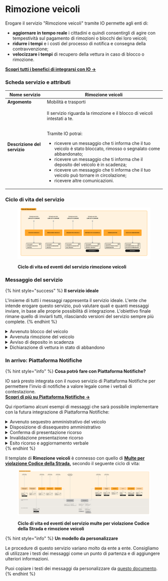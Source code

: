 # Rimozione veicoli

Erogare il servizio "Rimozione veicoli" tramite IO permette agli enti di:

* **aggiornare in tempo reale** i cittadini e quindi consentirgli di agire con tempestività sul pagamento di rimozioni o blocchi dei loro veicoli;
* **ridurre i tempi** e i costi del processo di notifica e consegna della contravvenzione;
* **velocizzare i tempi** di recupero della vettura in caso di blocco o rimozione.

[**Scopri tutti i benefici di integrarsi con IO →**  ](../../cose-io-e-qual-e-il-suo-obiettivo.md#perche-integrarsi-con-io)

### Scheda servizio e attributi

| **Nome servizio**            | Rimozione veicoli                                                                                                                                                                                                                                                                                                                                                                                                                                                        |
| ---------------------------- | ------------------------------------------------------------------------------------------------------------------------------------------------------------------------------------------------------------------------------------------------------------------------------------------------------------------------------------------------------------------------------------------------------------------------------------------------------------------------ |
| **Argomento**                | Mobilità e trasporti                                                                                                                                                                                                                                                                                                                                                                                                                                                     |
| **Descrizione del servizio** | <p>Il servizio riguarda la rimozione e il blocco di veicoli intestati a te.</p><p><br>Tramite IO potrai:</p><ul><li>ricevere un messaggio che ti informa che il tuo veicolo è stato bloccato, rimosso o segnalato come abbandonato;</li><li>ricevere un messaggio che ti informa che il deposito del veicolo è in scadenza;</li><li>ricevere un messaggio che ti informa che il tuo veicolo può tornare in circolazione;</li><li>ricevere altre comunicazioni.</li></ul> |

### **Ciclo di vita del servizio**

<figure><img src="../../.gitbook/assets/Rimozioni.png" alt=""><figcaption><p><strong>Ciclo di vita ed eventi del servizio rimozione veicoli</strong></p></figcaption></figure>

### Messaggio del servizio

{% hint style="success" %}
**Il servizio ideale**

L'insieme di tutti i messaggi rappresenta il servizio ideale. L'ente che intende erogare questo servizio, può valutare quali e quanti messaggi inviare, in base alle proprie possibilità di integrazione. L'obiettivo finale rimane quello di inviarli tutti, rilasciando versioni del servizio sempre più complete.
{% endhint %}

<details>

<summary>Avvenuto blocco del veicolo</summary>

**🖋 Titolo del messaggio:** Il tuo veicolo è stato bloccato

🗒 **Testo del messaggio**:&#x20;

Il \<gg/mm/aaaa> alle hh:mm, in \<indirizzo>, il veicolo targato \<targa> è stato bloccato con le ganasce per queste violazioni:&#x20;

**• \<tipologia di violazione> - art. \<numero>**

**Accertamento numero**: \<numero accertamento>

\[Vedi accertamento]\(link)

\<Inserire indicazioni su cosa deve fare il destinatario, per es. "Contatta la polizia locale al numero">. Per maggiori informazioni visita \[questo sito]\(URL).

**🪄  Pulsante**: n/a

**---**

**Destinatari**: Tutti i cittadini residenti nell'area geografica di azione del servizio, che hanno l'app IO e che hanno effettuato una violazione del Codice della Strada

**Quando inviarlo**: Quando è commessa la violazione e il blocco è stato applicato

**User story**: <mark style="color:purple;">Come cittadino voglio ricevere notifica immediata della violazione commessa e del blocco apposto</mark>&#x20;

<mark style="color:purple;">ℹ️</mark> Questo messaggio arriva sempre insieme ad un [messaggio di preavviso di accertamento](multe-per-violazione-codice-della-strada.md#emissione-preavviso-di-accertamento), puoi decidere di mandare un messaggio unico. &#x20;

</details>

<details>

<summary>Avvenuta rimozione del veicolo</summary>

**🖋 Titolo del messaggio:** Il tuo veicolo è stato rimosso&#x20;

🗒 **Testo del messaggio**:  Il \<gg/mm/aaaa> alle hh:mm, in \<indirizzo>, il veicolo targato \<targa> è stato rimosso per queste violazioni:

* **\<tipologia di violazione> - art. \<numero>**

**Accertamento numero**: \<numero accertamento>

\[Vedi accertamento]\(link)

Il tuo veicolo si trova presso il deposito in \<indirizzo>.\
\
\<Inserire indicazioni su cosa deve fare il destinatario, per es. "Hai tempo fino al \<gg/mm/aa> per ritirarlo>. Per maggiori informazioni visita \[questo sito]\(URL) o contatta \<ente da contattare>\<modalità di contatto>.

**🪄  Pulsante**: n/a

**---**

**Destinatari**: Tutti i cittadini residenti nell'area geografica di azione del servizio, che hanno l'app IO e che hanno effettuato una violazione del Codice della Strada

**Quando inviarlo**: Quando è commessa la violazione e la rimozione è stata effettuata

**User story**: <mark style="color:purple;">Come cittadino voglio ricevere notifica immediata della violazione commessa e della rimozione avvenuta</mark>&#x20;

<mark style="color:purple;">ℹ️</mark> Questo messaggio arriva sempre insieme ad un [messaggio di preavviso di accertamento](multe-per-violazione-codice-della-strada.md#emissione-preavviso-di-accertamento), puoi decidere di mandare un messaggio unico. &#x20;

</details>

<details>

<summary>Avviso di deposito in scadenza</summary>

**🖋 Titolo del messaggio:** Il deposito del tuo veicolo è in scadenza

🗒 **Testo del messaggio**:  Hai tempo fino al \<gg/mm/aaaa> per ritirare il veicolo targato \<numero targa> presso il deposito in \<indirizzo>.&#x20;

Potrai ritirarlo solo dopo avere pagato i costi di servizio e deposito. Se non lo ritiri entro il termine stabilito, \<inserire cosa succede>.&#x20;

Per maggiori informazioni visita \[questo sito]\(URL) o contatta \<ente da contattare>\<modalità di contatto>.

**🪄 Pulsante**: n/a

**---**

**Destinatari**: Tutti i cittadini che hanno subito una rimozione della propria vettura e non sono andati a ritirarla&#x20;

**Quando inviarlo**: Quando la scadenza del deposito si avvicina

**User story**: <mark style="color:purple;">Come cittadino voglio ricevere notifica immediata delle prossime scadenze</mark>

</details>

<details>

<summary>Dichiarazione di vettura in stato di abbandono</summary>

**🖋 Titolo del messaggio:** Il tuo veicolo risulta abbandonato

🗒 **Testo del messaggio**: Il veicolo targato \<targa> in \<indirizzo> è considerato in stato in abbandono.&#x20;

\<Inserire indicazioni su cosa deve fare il destinatario, per es. "Hai tempo fino al \<gg/mm/aa> per contattare \<nome ente>...>. Per maggiori informazioni visita \[questo sito]\(URL) o contatta \<ente da contattare>\<modalità di contatto>.

**🪄 Pulsante**: n/a

**---**

**Destinatari**: Tutti i cittadini che hanno abbandonato un veicolo per strada o non lo hanno mai ritirato dal deposito a fronte di una rimozione&#x20;

**Quando inviarlo**: Quando il mezzo è ritrovato oppure il termine del deposito è scaduto

**User story**: <mark style="color:purple;">Come cittadino voglio ricevere notifica immediata se il mio veicolo sta per essere considerato abbandonato</mark>&#x20;

</details>

### In arrivo: Piattaforma Notifiche&#x20;

{% hint style="info" %}
**Cosa potrò fare con Piattaforma Notifiche?**

IO sarà presto integrata con il nuovo servizio di Piattaforma Notifiche per permettere l'invio di notifiche a valore legale come i verbali di contestazione. \
[**Scopri di più su Piattaforma Notifiche →** ](https://www.pagopa.it/it/prodotti-e-servizi/piattaforma-notifiche-digitali)



Qui riportiamo alcuni esempi di messaggi che sarà possibile implementare con la futura integrazione di Piattaforma Notifiche:&#x20;

<details>

<summary>Avvenuto sequestro amministrativo del veicolo</summary>

**User story**: Come cittadino voglio ricevere notifica immediata dell'avvenuto sequestro

</details>

<details>

<summary>Disposizione di dissequestro amministrativo</summary>

**User story**: Come cittadino voglio ricevere notifica immediata per sapere quando posso usare regolarmente il mio veicolo

</details>

<details>

<summary>Conferma di presentazione ricorso</summary>

**User story**: Come cittadino voglio ricevere notifica della corretta ricezione del mio ricorso

<mark style="color:purple;">ℹ️</mark> Questo messaggio è in capo all'ente di riferimento e non al Comune &#x20;

</details>

<details>

<summary>Invalidazione presentazione ricorso</summary>

**User story**: Come cittadino voglio sapere perché il mio ricorso non è stato correttamente presentato

<mark style="color:purple;">ℹ️</mark> Questo messaggio è in capo all'ente di riferimento e non al Comune &#x20;

</details>

<details>

<summary>Esito ricorso e aggiornamento verbale</summary>

**User story**: Come cittadino voglio ricevere notifica dell’esito del mio ricorso&#x20;

<mark style="color:purple;">ℹ️</mark> Questo messaggio è in capo all'ente di riferimento e non al Comune &#x20;

</details>
{% endhint %}

Il template di **Rimozione veicoli** è connesso con quello di [**Multe per violazione Codice della Strada**](multe-per-violazione-codice-della-strada.md)**,** secondo il seguente ciclo di vita:

<figure><img src="../../.gitbook/assets/Template - Multe + rimozioni.png" alt=""><figcaption><p><strong>Ciclo di vita ed eventi del servizio multe per violazione Codice della Strada e rimozione veicoli</strong> </p></figcaption></figure>

{% hint style="info" %}
**Un modello da personalizzare**

Le procedure di questo servizio variano molto da ente a ente. Consigliamo di utilizzare i testi dei messaggi come un punto di partenza e di aggiungere ulteriori informazioni.

Puoi copiare i testi dei messaggi da personalizzare da [questo documento](https://docs.google.com/spreadsheets/d/1GAzs1VkxTd67xeQXyzv-WCilwYkN96sq7XPnWZyDXDc/edit#gid=538647580).
{% endhint %}
